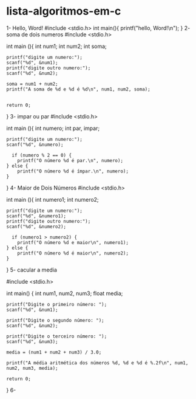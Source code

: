 # lista-algoritmos-em-c
1- Hello, Word!
#include <stdio.h> 
int main(){
	printf("hello, Word!\n");
}
2- soma de dois numeros
#include <stdio.h>

int main (){
	int num1;
	int num2;
	int soma;
	
	printf("digite um numero:");
	scanf("%d", &num1);
	printf("digite outro numero:");
	scanf("%d", &num2);
	
	soma = num1 + num2;
    printf("A soma de %d e %d é %d\n", num1, num2, soma);
	
	
	return 0;
	
}
3- impar ou par
#include <stdio.h>

int main (){
	int numero;
	int par, impar;
	
	printf("digite um numero:");
	scanf("%d", &numero);
	
	  if (numero % 2 == 0) {
        printf("O número %d é par.\n", numero);
    } else {
        printf("O número %d é ímpar.\n", numero);
    }


}
4- Maior de Dois Números
#include <stdio.h>

int main (){
	int numero1;
	int numero2;
	
	printf("digite um numero:");
	scanf("%d", &numero1);
	printf("digite outro numero:");
	scanf("%d", &numero2);
	
	  if (numero1 > numero2) {
        printf("O número %d e maior\n", numero1);
    } else {
        printf("O número %d é maior\n", numero2);
    }


}
5- cacular a media

#include <stdio.h>

int main() {
    int num1, num2, num3;
    float media;


    printf("Digite o primeiro número: ");
    scanf("%d", &num1);
    
    printf("Digite o segundo número: ");
    scanf("%d", &num2);

    printf("Digite o terceiro número: ");
    scanf("%d", &num3);

    media = (num1 + num2 + num3) / 3.0;
    
    printf("A média aritmética dos números %d, %d e %d é %.2f\n", num1, num2, num3, media);

    return 0;
}
6- 
